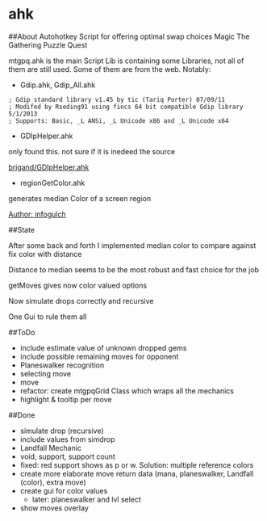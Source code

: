 # ahk

##About
Autohotkey Script for offering optimal swap choices Magic The Gathering Puzzle Quest

mtgpq.ahk is the main Script
Lib is containing some Libraries, not all of them are still used.
Some of them are from the web.
Notably:

* Gdip.ahk, Gdip_All.ahk
```
; Gdip standard library v1.45 by tic (Tariq Porter) 07/09/11
; Modifed by Rseding91 using fincs 64 bit compatible Gdip library 5/1/2013
; Supports: Basic, _L ANSi, _L Unicode x86 and _L Unicode x64
```

* GDIpHelper.ahk

only found this. not sure if it is inedeed the source

[brigand/GDIpHelper.ahk](https://gist.github.com/brigand)

* regionGetColor.ahk

generates median Color of a screen region

[Author: infogulch](https://github.com/infogulch)

##State

After some back and forth I implemented median color to compare against fix color with distance

Distance to median seems to be the most robust and fast choice for the job

getMoves gives now color valued options

Now simulate drops correctly and recursive

One Gui to rule them all

##ToDo

* include estimate value of unknown dropped gems
* include possible remaining moves for opponent
* Planeswalker recognition
* selecting move
* move
* refactor: create mtgpqGrid Class which wraps all the mechanics
* highlight & tooltip per move

##Done

* simulate drop (recursive)
* include values from simdrop
* Landfall Mechanic
* void, support, support count
* fixed: red support shows as p or w. Solution: multiple reference colors
* create more elaborate move return data (mana, planeswalker, Landfall (color), extra move)
* create gui for color values
    * later: planeswalker and lvl select
* show moves overlay